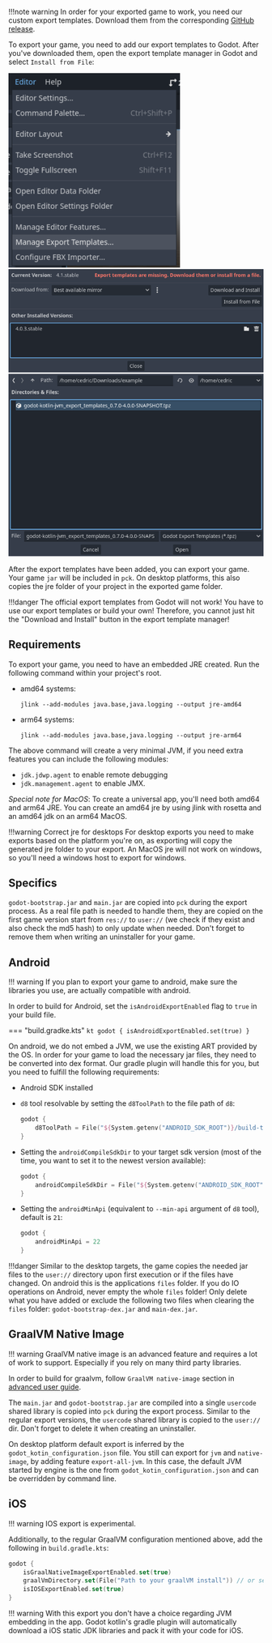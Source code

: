 !!!note warning
    In order for your exported game to work, you need our custom export templates. Download them from the corresponding [GitHub release](https://github.com/utopia-rise/godot-kotlin-jvm/releases). 


To export your game, you need to add our export templates to Godot. After you've downloaded them, open the export template manager in Godot and select `Install from File`:

![Open export template manager](../assets/img/open_export_template_manager.png)
![Select install from file](../assets/img/export_template_manager_install_from_file.png)
![Select tpz](../assets/img/export_template_manager_select_tpz.png)

After the export templates have been added, you can export your game. Your game `jar` will be included in `pck`. On desktop platforms, this also copies the jre folder of your project in the exported game folder.

!!!danger
    The official export templates from Godot will not work! You have to use our export templates or build your own! Therefore, you cannot just hit the "Download and Install" button in the export template manager!


## Requirements
To export your game, you need to have an embedded JRE created. Run the following command within your project's root.

- amd64 systems:
    ```shell
    jlink --add-modules java.base,java.logging --output jre-amd64
    ```
- arm64 systems:
    ```shell
    jlink --add-modules java.base,java.logging --output jre-arm64
    ```

The above command will create a very minimal JVM, if you need extra features you can include the following modules:

- `jdk.jdwp.agent` to enable remote debugging
- `jdk.management.agent` to enable JMX.

*Special note for MacOS*: To create a universal app, you'll need both amd64 and arm64 JRE. You can create an amd64 jre
by using jlink with rosetta and an amd64 jdk on an arm64 MacOS.

!!!warning Correct jre for desktops
    For desktop exports you need to make exports based on the platform you're on, as exporting will copy the generated jre folder to
    your export. An MacOS jre will not work on windows, so you'll need a windows host to export for windows.

## Specifics

`godot-bootstrap.jar` and `main.jar` are copied into `pck` during the export process. As a real file path is needed to handle them, they are copied on the first game version start from `res://` to `user://` (we check if they exist and also check the md5 hash) to only update when needed. Don't forget to remove them when writing an uninstaller for your game.

## Android
!!! warning
    If you plan to export your game to android, make sure the libraries you use, are actually compatible with android.

In order to build for Android, set the `isAndroidExportEnabled` flag to `true` in your build file.

=== "build.gradke.kts"
    ```kt
    godot {
        isAndroidExportEnabled.set(true)
    }
    ```

On android, we do not embed a JVM, we use the existing ART provided by the OS. In order for your game to load the necessary jar files, they need to be converted into dex format. Our gradle plugin will handle this for you, but you need to fulfill the following requirements:

- Android SDK installed
- `d8` tool resolvable by setting the `d8ToolPath` to the file path of `d8`:
    ```kt
    godot {
        d8ToolPath = File("${System.getenv("ANDROID_SDK_ROOT")}/build-tools/31.0.0/d8")
    }
    ```

- Setting the `androidCompileSdkDir` to your target sdk version (most of the time, you want to set it to the newest version available):
    ```kt
    godot {
        androidCompileSdkDir = File("${System.getenv("ANDROID_SDK_ROOT")}/platforms/android-30")
    }
    ```

- Setting the `androidMinApi` (equivalent to `--min-api` argument of `d8` tool), default is `21`:
    ```kt
    godot {
        androidMinApi = 22
    }
    ```

!!!danger
    Similar to the desktop targets, the game copies the needed jar files to the `user://` directory upon first execution or if the files have changed. On android this is the applications `files` folder. If you do IO operations on Android, never empty the whole `files` folder! Only delete what you have added or exclude the following two files when clearing the `files` folder: `godot-bootstrap-dex.jar` and `main-dex.jar`.

## GraalVM Native Image

!!! warning
    GraalVM native image is an advanced feature and requires a lot of work to support. Especially if you rely on many third party libraries.

In order to build for graalvm, follow `GraalVM native-image` section in [advanced user guide](./advanced/graal-vm-native-image.md).

The `main.jar` and `godot-bootstrap.jar` are compiled into a single `usercode` shared library is copied into `pck` during the export process. Similar to the regular export versions, the `usercode` shared library is copied to the `user://` dir. Don't forget to delete it when creating an uninstaller.

On desktop platform default export is inferred by the `godot_kotin_configuration.json` file. You still can export for `jvm` and `native-image`, by adding feature `export-all-jvm`. In this case, the default JVM started by engine is the one from `godot_kotin_configuration.json` and can be overridden by command line.  

## iOS

!!! warning
    IOS export is experimental.

Additionally, to the regular GraalVM configuration mentioned above, add the following in `build.gradle.kts`:  
```kotlin
godot {
    isGraalNativeImageExportEnabled.set(true)
    graalVmDirectory.set(File("Path to your graalVM install")) // or setup GRAALVM_HOME environment variable.
    isIOSExportEnabled.set(true)
}
```

!!! warning
    With this export you don't have a choice regarding JVM embedding in the app. Godot kotlin's gradle plugin will automatically download a iOS static JDK libraries and pack it with your code for iOS.